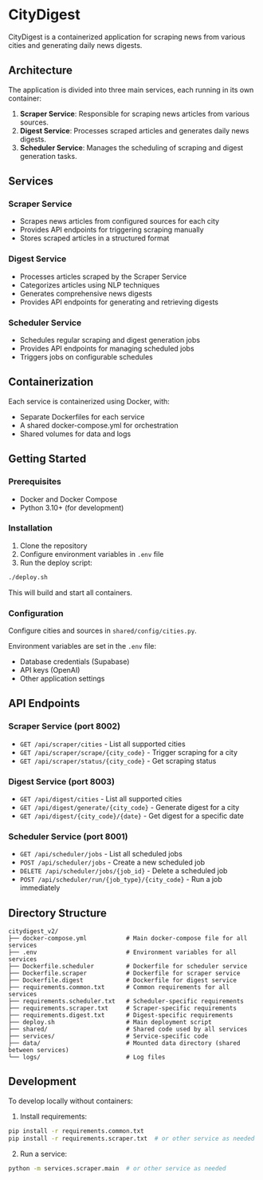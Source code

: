 # CityDigest

CityDigest is a containerized application for scraping news from various cities and generating daily news digests.

## Architecture

The application is divided into three main services, each running in its own container:

1. **Scraper Service**: Responsible for scraping news articles from various sources.
2. **Digest Service**: Processes scraped articles and generates daily news digests.
3. **Scheduler Service**: Manages the scheduling of scraping and digest generation tasks.

## Services

### Scraper Service

- Scrapes news articles from configured sources for each city
- Provides API endpoints for triggering scraping manually
- Stores scraped articles in a structured format

### Digest Service

- Processes articles scraped by the Scraper Service
- Categorizes articles using NLP techniques
- Generates comprehensive news digests
- Provides API endpoints for generating and retrieving digests

### Scheduler Service

- Schedules regular scraping and digest generation jobs
- Provides API endpoints for managing scheduled jobs
- Triggers jobs on configurable schedules

## Containerization

Each service is containerized using Docker, with:
- Separate Dockerfiles for each service
- A shared docker-compose.yml for orchestration
- Shared volumes for data and logs

## Getting Started

### Prerequisites

- Docker and Docker Compose
- Python 3.10+ (for development)

### Installation

1. Clone the repository
2. Configure environment variables in `.env` file
3. Run the deploy script:

```bash
./deploy.sh
```

This will build and start all containers.

### Configuration

Configure cities and sources in `shared/config/cities.py`.

Environment variables are set in the `.env` file:
- Database credentials (Supabase)
- API keys (OpenAI)
- Other application settings

## API Endpoints

### Scraper Service (port 8002)

- `GET /api/scraper/cities` - List all supported cities
- `GET /api/scraper/scrape/{city_code}` - Trigger scraping for a city
- `GET /api/scraper/status/{city_code}` - Get scraping status

### Digest Service (port 8003)

- `GET /api/digest/cities` - List all supported cities
- `GET /api/digest/generate/{city_code}` - Generate digest for a city
- `GET /api/digest/{city_code}/{date}` - Get digest for a specific date

### Scheduler Service (port 8001)

- `GET /api/scheduler/jobs` - List all scheduled jobs
- `POST /api/scheduler/jobs` - Create a new scheduled job
- `DELETE /api/scheduler/jobs/{job_id}` - Delete a scheduled job
- `POST /api/scheduler/run/{job_type}/{city_code}` - Run a job immediately

## Directory Structure

```
citydigest_v2/
├── docker-compose.yml           # Main docker-compose file for all services
├── .env                         # Environment variables for all services
├── Dockerfile.scheduler         # Dockerfile for scheduler service
├── Dockerfile.scraper           # Dockerfile for scraper service
├── Dockerfile.digest            # Dockerfile for digest service
├── requirements.common.txt      # Common requirements for all services
├── requirements.scheduler.txt   # Scheduler-specific requirements
├── requirements.scraper.txt     # Scraper-specific requirements
├── requirements.digest.txt      # Digest-specific requirements
├── deploy.sh                    # Main deployment script
├── shared/                      # Shared code used by all services
├── services/                    # Service-specific code
├── data/                        # Mounted data directory (shared between services)
└── logs/                        # Log files
```

## Development

To develop locally without containers:

1. Install requirements:
```bash
pip install -r requirements.common.txt
pip install -r requirements.scraper.txt  # or other service as needed
```

2. Run a service:
```bash
python -m services.scraper.main  # or other service as needed
```
